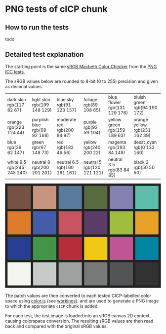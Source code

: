 # PNG tests of cICP chunk

## How to run the tests

todo

## Detailed test explanation

The starting point is the same [sRGB Macbeth Color Checker](https://github.com/svgeesus/PNG-ICC-tests/blob/main/README.md) from the [PNG ICC tests](https://github.com/svgeesus/PNG-ICC-tests/tree/main).

The sRGB values below are rounded to 8-bit (0 to 255) precision and given as decimal values.

<table>
<tr>
<td>dark skin<br>rgb(117 82 67)</td>
<td>light skin<br>rgb(199 148 129)</td>
<td>blue sky<br>rgb(91 123 157)</td>
<td>foliage<br>rgb(89 108 65)</td>
<td>blue flower</br>rgb(131 129 176)</td>
<td>bluish green<br>rgb(94 190 172)</td>
</tr>
<tr>
<td>orange<br>rgb(223 124 44)</td>
<td>purplish blue<br>rgb(69 92 168)</td>
<td>moderate red<br>rgb(200 84 97)</td>
<td>purple<br>rgb(92 59 104)</td>
<td>yellow green</br>rgb(159 189 63)</td>
<td>orange yellow<br>rgb(231 162 39)</td>
</tr>
<tr>
<td>blue<br>rgb(39 62 147)</td>
<td>green<br>rgb(67 148 73)</td>
<td>red<br>rgb(182 46 56)</td>
<td>yellow<br>rgb(240 200 22)</td>
<td>magenta</br>rgb(193 84 149)</td>
<td>desat_cyan<br>rgb(0 133 160)</td>
</tr>
<tr>
<td>white 9.5<br>rgb(245 245 240)</td>
<td>neutral 8<br>rgb(200 201 201)</td>
<td>neutral 6.5<br>rgb(160 161 161)</td>
<td>neutral 5<br>rgb(120 121 121)</td>
<td>neutral 3.5</br>rgb(83 84 85)</td>
<td>black 2<br>rgb(50 50 50)</td>
</tr>
</table>

![MacBeth sRGB](./img/macbeth-sRGB.png)

The patch values are then converted to each tested CICP-labelled color space
using [color.js](https://colorjs.io/) (see [workings](workings/README.md)),
and are used to generate a PNG image to which the appropriate `cICP` chunk is added.

For each test, the test image is loaded into an sRGB canvas 2D context,
causing colorspace conversion. The resulting sRGB values are then read back and compared with the original sRGB values.
